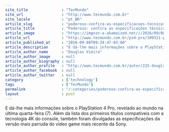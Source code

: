 ```yaml
---
site_title               : "TecMundo"
site_url                 : "http://www.tecmundo.com.br"
site_locale              : "pt_BR"
article_slug             : "poderoso-confira-as-especificacoes-tecnicas-do-playstation-4-pro"
article_title            : "Poderoso: confira as especificações técnicas do PlayStation 4 Pro"
article_image            : "https://imgnzn-a.akamaized.net///2016/09/08/08091828050004-t1200x480.jpg"
article_url              : "http://www.tecmundo.com.br/ps4-pro/109321-poderoso-confira-especificacoes-tecnicas-playstation-4-pro.htm"
article_published_at     : "2016-09-08T09:24:47-03:00"
article_description      : "E dá-lhe mais informações sobre o PlayStation 4 Pro, revelado ao mundo na última quarta-feira (7). Além da lista dos primeiros títulos compatíveis com a tecnologia 4K do console, também foram divulgadas as especificações da versão mais parruda do video game mais recente da Sony."
article_author_name      : "Douglas Vieira"
article_author_image     : null
article_author_biography : null
article_author_profile   : "http://www.tecmundo.com.br/autor/225-douglas-vieira/"
article_author_facebook  : null
article_author_twitter   : null
category                 : ['technology']
tags                     : ['TecMundo']
permalink                : "/:categories/poderoso-confira-as-especificacoes-tecnicas-do-playstation-4-pro/"
layout                   : post
---
```


E dá-lhe mais informações sobre o PlayStation 4 Pro, revelado ao mundo na última quarta-feira (7). Além da lista dos primeiros títulos compatíveis com a tecnologia 4K do console, também foram divulgadas as especificações da versão mais parruda do video game mais recente da Sony.

